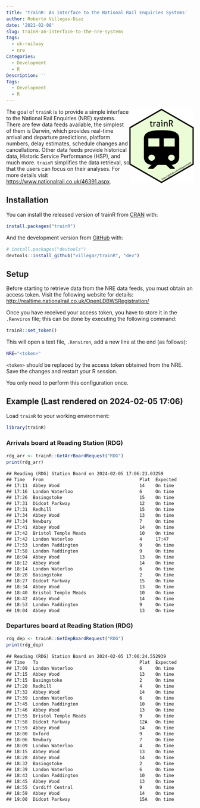 ```yaml
---
title: 'trainR: An Interface to the National Rail Enquiries Systems'
author: Roberto Villegas-Diaz
date: '2021-02-08'
slug: trainR-an-interface-to-the-nre-systems
tags:
  - uk-railway
  - nre
Categories:
  - Development
  - R
Description: ''
Tags:
  - Development
  - R
---
```


<img src="https://raw.githubusercontent.com/villegar/trainR/main/inst/images/logo.png" alt="logo" align="right" height=200px/>

The goal of `trainR` is to provide a simple interface to the 
National Rail Enquiries (NRE) systems. There are few data feeds 
available, the simplest of them is Darwin, which provides real-time 
arrival and departure predictions, platform numbers, delay estimates, 
schedule changes and cancellations. Other data feeds provide historical 
data, Historic Service Performance (HSP), and much more. `trainR` 
simplifies the data retrieval, so that the users can focus on their 
analyses. For more details visit 
https://www.nationalrail.co.uk/46391.aspx.

## Installation

You can install the released version of trainR from [CRAN](https://CRAN.R-project.org) with:

``` r
install.packages("trainR")
```

And the development version from [GitHub](https://github.com/) with:

``` r
# install.packages("devtools")
devtools::install_github("villegar/trainR", "dev")
```

## Setup
Before starting to retrieve data from the NRE data feeds, you must obtain an access token. 
Visit the following website for details: http://realtime.nationalrail.co.uk/OpenLDBWSRegistration/

Once you have received your access token, you have to store it in the `.Renviron` file; this can be 
done by executing the following command:


```r
trainR::set_token()
```

This will open a text file, `.Renviron`, add a new line at the end (as follows):

```bash
NRE="<token>"
```

`<token>` should be replaced by the access token obtained from the NRE. Save the changes and restart 
your R session.

You only need to perform this configuration once.

## Example (Last rendered on 2024-02-05 17:06)

Load `trainR` to your working environment:

```r
library(trainR)
```

### Arrivals board at Reading Station (RDG)


```r
rdg_arr <- trainR::GetArrBoardRequest("RDG")
print(rdg_arr)
```

```
## Reading (RDG) Station Board on 2024-02-05 17:06:23.03259
## Time   From                                    Plat  Expected
## 17:11  Abbey Wood                              14    On time
## 17:16  London Waterloo                         6     On time
## 17:26  Basingstoke                             15    On time
## 17:31  Didcot Parkway                          12    On time
## 17:31  Redhill                                 15    On time
## 17:34  Abbey Wood                              13    On time
## 17:34  Newbury                                 7     On time
## 17:41  Abbey Wood                              14    On time
## 17:42  Bristol Temple Meads                    10    On time
## 17:42  London Waterloo                         4     17:47
## 17:53  London Paddington                       9     On time
## 17:58  London Paddington                       9     On time
## 18:04  Abbey Wood                              13    On time
## 18:12  Abbey Wood                              14    On time
## 18:14  London Waterloo                         6     On time
## 18:20  Basingstoke                             2     On time
## 18:27  Didcot Parkway                          15    On time
## 18:34  Abbey Wood                              13    On time
## 18:40  Bristol Temple Meads                    10    On time
## 18:42  Abbey Wood                              14    On time
## 18:53  London Paddington                       9     On time
## 19:04  Abbey Wood                              13    On time
```

### Departures board at Reading Station (RDG)


```r
rdg_dep <- trainR::GetDepBoardRequest("RDG")
print(rdg_dep)
```

```
## Reading (RDG) Station Board on 2024-02-05 17:06:24.552939
## Time   To                                      Plat  Expected
## 17:09  London Waterloo                         6     On time
## 17:15  Abbey Wood                              13    On time
## 17:15  Basingstoke                             2     On time
## 17:20  Redhill                                 4     On time
## 17:32  Abbey Wood                              14    On time
## 17:39  London Waterloo                         6     On time
## 17:45  London Paddington                       10    On time
## 17:46  Abbey Wood                              13    On time
## 17:55  Bristol Temple Meads                    9     On time
## 17:58  Didcot Parkway                          12A   On time
## 17:59  Abbey Wood                              14    On time
## 18:00  Oxford                                  9     On time
## 18:06  Newbury                                 7     On time
## 18:09  London Waterloo                         4     On time
## 18:15  Abbey Wood                              13    On time
## 18:28  Abbey Wood                              14    On time
## 18:32  Basingstoke                             2     On time
## 18:39  London Waterloo                         6     On time
## 18:43  London Paddington                       10    On time
## 18:45  Abbey Wood                              13    On time
## 18:55  Cardiff Central                         9     On time
## 18:59  Abbey Wood                              14    On time
## 19:00  Didcot Parkway                          15A   On time
```
